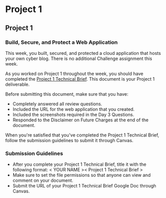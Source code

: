 # Project 1

## Project 1 <assignment>

### Build, Secure, and Protect a Web Application

This week, you built, secured, and protected a cloud application that hosts your own cyber blog. There is no additional Challenge assignment this week.

As you worked on Project 1 throughout the week, you should have completed the [Project 1 Technical Brief](https://docs.google.com/document/d/1VoWNPNUvobnVj7F6oM2wnVO0vViaZlzgIUs43adVw1U/edit?usp=sharing). This document is your Project 1 deliverable. 

Before submitting this document, make sure that you have: 
* Completely answered all review questions. 
* Included the URL for the web application that you created.
* Included the screenshots required in the Day 3 Questions.
* Responded to the Disclaimer on Future Charges at the end of the document. 

When you're satisfied that you've completed the Project 1 Technical Brief, follow the submission guidelines to submit it through Canvas.

### Submission Guidelines

* After you complete your Project 1 Technical Brief, title it with the following format: < YOUR NAME >< Project 1 Technical Brief >
* Make sure to set the file permissions so that anyone can view and comment on your document.
* Submit the URL of your Project 1 Technical Brief Google Doc through Canvas.

